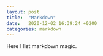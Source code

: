 ```yaml
---
layout: post
title:  "Markdown"
date:   2020-12-02 16:39:24 +0200
categories: markdown
---
```


Here I list markdown magic.